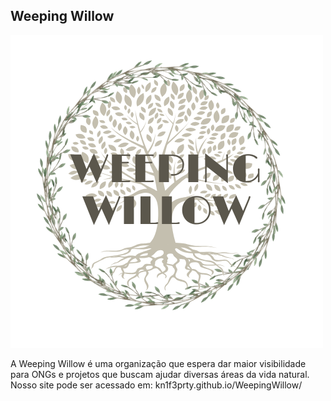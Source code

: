 ## Weeping Willow

![weeping willow](./WeepingWillow.png)

A Weeping Willow é uma organização que espera dar maior visibilidade para ONGs e projetos que buscam ajudar diversas áreas da vida natural.
Nosso site pode ser acessado em: kn1f3prty.github.io/WeepingWillow/ 
